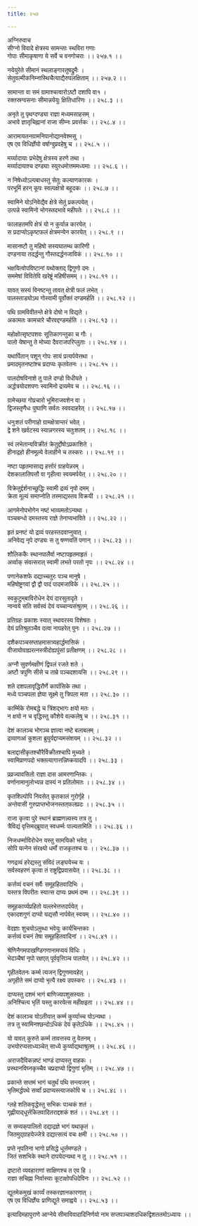 ```yaml
---
title: २५७

---
```

अग्निरुवाच  
सीग्नो विवादे क्षेत्रस्य सामन्ताः स्थविरा गणाः  
गोपाः सीमाकृषाणा ये सर्वे च वनगोचराः ।। २५७.१ ।।  
  
नयेयुरेते सीमानं स्थलाङ्गारतुषद्रुमैः ।  
सेतुवल्मीकनिम्नास्थिचैत्याद्यैरुपलक्षिताम् ।। २५७.२ ।।  
  
सामान्ता वा समं ग्रामाश्चत्वारोऽष्टौ दशापि वा१ ।  
रक्तस्रग्वसनाः सीमान्नयेयुः क्षितिधारिणः ।। २५८.३ ।।  
  
अनृते तु पृथग्दण्ड्या राज्ञा मध्यमसाहसम् ।  
अभावे ज्ञातृचिह्नानां राजा सीम्नः प्रवर्त्तकः ।। २५८.४ ।।  
  
आरामायतनग्रामनिपानोद्यानवेश्मसु ।  
एष एव विधिर्ज्ञेयो वर्षाग्वुप्रवहेषु च ।। २५८.५ ।।  
  
मर्य्यादायाः प्रभेदेषु क्षेत्रस्य हरणे तथा ।  
मर्य्यादायाश्च दण्ड्याः स्युरधमोत्तममध्यमाः ।। २५८.६ ।।  
  
न निषेध्योऽल्पबाधस्तु सेतुः कल्याणकारकः ।  
परभूमिं हरन् कूपः स्वल्पक्षेत्रो बहूदकः ।। २५८.७ ।।  
  
स्वामिने योऽनिवेद्यैव क्षेत्रे सेतुं प्रकल्पयेत् ।  
उत्पन्ने स्वामिनो भोगस्तदभावे महीपतेः ।। २५८.८ ।।  
  
फालाहतमपि क्षेत्रं यो न कुर्यान्न कारयेत् ।  
स प्रदाप्योऽकृष्टफलं क्षेत्रमन्येन कारयेत् ।। २५८.९ ।।  
  
मासानष्टौ तु महिषो सस्यघातम्थ कारिणी ।  
दण्डनाया तदर्द्धन्तु गौस्तदर्द्धनजाविकं ।। २५८.१० ।।  
  
भक्षयित्वोपविष्टानां यथोक्ताद् द्विगुणो दमः ।  
सममेषां विवितेपि खरेष्ट्रं महिषीसमम् ।। २५८.११ ।।  
  
यावत् सस्यं विनष्टन्तु तावत् क्षेत्री फलं लभेत् ।  
पालस्ताड्योऽथ गोस्वामी पूर्वोक्तं दण्डमर्हति ।। २५८.१२ ।।  
  
पथि ग्रामविवीतन्ते क्षेत्रे दोषो न विद्यते ।  
अकामतः कामचारे चौरवद्दण्डमर्हति ।। २५८.१३ ।।  
  
महोक्षोत्सृष्टपशवः सूतिकागन्तुका च गौः ।  
पालो येषान्तु ते मोच्या दैवराजपरिप्लुताः ।। २५८.१४ ।।  
  
यथार्पितान् पशून् गोपः सायं प्रत्यर्पयेत्तथा ।  
प्रमादमृतनष्टांश्च प्रदाप्यः कृतवेतनः ।। २५८.१५ ।।  
  
पालदोषविनाशे तु पाले दण्डो विधीयते ।  
अर्द्धत्रयोदशपणः स्वामिनो द्रव्यमेव च ।। २५८.१६ ।।  
  
ग्रामेच्छया गोप्रचारो भूमिराजवशेन वा ।  
द्विजस्तृणैधः पुष्पाणि सर्वतः स्ववदाहरेत् ।। २५८.१७ ।।  
  
धनुःशतं परीणाहो ग्रामक्षेत्रान्तरं भवेत् ।  
द्वे शने खर्वटस्य स्यान्नगरस्य चतुःशतम् ।। २५८.१८ ।।  
  
स्वं लभेतान्यविक्रीतं क्रेतुर्द्दोषोऽप्रकाशिते ।  
हीनाद्रहो हीनमूल्ये वेलाहीने च तस्करः ।। २५८.१९ ।।  
  
नष्टा पहृतमासाद्य हर्त्तारं ग्राहयेन्नरम् ।  
देशकालातिपत्तौ वा गृहीत्वा स्वयमर्पयेत् ।। २५८.२० ।।  
  
विक्रेतुर्द्दर्शनाच्छुद्धिः स्वामी द्रव्यं नृपो दमम् ।  
क्रेता मूल्यं समाप्नोति तस्माद्यस्तव विक्रयी ।। २५८.२१ ।।  
  
आगमेनोपभोगेन नष्टं भाव्यमतोऽन्यथा ।  
पञ्चबन्धो दमस्तस्य राज्ञे तेनाप्यभाविते ।। २५८.२२ ।।  
  
हृतं प्रनष्टं यो द्रव्यं परहस्तदवाप्नुयात् ।  
अनिवेद्य नृपे दण्ड्यः स तु षण्णवतिं पणान् ।। २५८.२३ ।।  
  
शौलिककैः स्थानपालैर्वा नष्टापहृतमाहृतं ।  
अर्व्वाक् संवत्सरात् स्वामी लभते परतो नृपः ।। २५८.२४ ।।  
  
पणानेकशफे दद्याच्चतुरः पञ्च मानुषे ।  
महिषोष्ट्रगवां द्वौ द्वौ पादं पादमजाविके ।। २५८.२५ ।।  
  
स्वकुटुम्‌बाविरोधेन देयं दारसुतादृते ।  
नान्वये सति सर्वस्वं देयं यच्चान्यसंश्रुतम् ।। २५८.२६ ।।  
  
प्रतिग्रहः प्रकाशः स्यात् स्थावरस्य विशेषतः ।  
देयं प्रतिश्रुतञ्चैव दत्वा नापहरेत् पुनः ।। २५८.२७ ।।  
  
दशैकपञ्चसप्ताहमासत्र्यहार्द्धमासिकं ।  
वीजायोवाह्यरत्नस्त्रीदोह्यपुंसां प्रतीक्षणम् ।। २५८.२८ ।।  
  
अग्नौ सुवर्णमक्षीणं द्विपलं रजते शते ।  
अष्टौ त्रपुणि सीसे च ताम्रे पञ्चदशायसि ।। २५८.२९ ।।  
  
शते दशपलावृद्धिरौर्णे कार्पासिके तथा ।  
मध्ये पञ्चपला ज्ञेया सूक्ष्मे तु त्रिपला मता ।। २५८.३० ।।  
  
कार्म्मिके रोमबद्धे च त्रिंशद्भागः क्षयो मतः ।  
न क्षयो न च वृद्धिस्तु कौशेये वल्कलेषु च ।। २५८.३१ ।।  
  
देशं कालञ्च भोगञ्च ज्ञात्वा नष्टे बलाबलम् ।  
द्रव्याणआं कुशला ब्रुयुर्यद्दाप्यमसंशयम् ।। २५८.३२ ।।  
  
बलाद्दासीकृतश्चौरैर्विक्रीतश्चापि मुच्यते ।  
स्वामिप्राणपदो भक्तत्यागात्तन्निष्क्रयादपि ।। २५८.३३ ।  
  
प्रव्रज्यावसितो राज्ञा दास आमरणान्तिकः ।  
वर्णानामानुलोभ्यन्न दास्यं न प्रतिलोमतः ।। २५८.३४ ।।  
  
कृतशिल्पोपि निवसेत् कृतकालं गुरोर्गृहे ।  
अन्तेवासी गुरुप्राप्तभोजनस्तत्‌फलप्रदः ।। २५८.३५ ।।  
  
राजा कृत्वा पुरे स्थानं ब्राह्मणन्न्यस्य तत्र तु ।  
त्रैविद्यं वृत्तिमद्‌ब्रूयात् स्वधर्म्मः पाल्यतामिति ।। २५८.३६ ।।  
  
निजधर्म्माविरोधेन यस्तु सामयिको भवेत् ।  
सोपि यत्नेन संरक्ष्यो धर्मो राजकृतश्च यः ।। २५८.३७ ।।  
  
गणद्रव्यं हरेद्यस्तु संविदं लङ्घयेच्च यः ।  
सर्वस्वहरणं कृत्वा तं राष्ट्रद्विप्रवासयेत् ।। २५८.३८ ।।  
  
कर्त्तव्यं वचनं सर्वैः समूहहितवादिभिः ।  
यस्तत्र विपरीतः स्यात्स दाप्यः प्रथमं दम्म ।। २५८.३९ ।।  
  
समूहकार्य्यप्रहितो यल्लभेत्तत्तदर्पयेत् ।  
एकादशगुणं दाप्यो यद्यसौ नार्पयेत् स्वयम् ।। २५८.४० ।।  
  
वेदज्ञाः शुचयोऽलुब्धा भवेयुः कार्यचिन्तकाः ।  
कर्त्तव्यं वचनं तेषा समूहहितवादिनां ।। २५८.४१ ।।  
  
श्रेणिनैगमपाखण्डिगणानामप्ययं विधिः ।  
भेदञ्चैषां नृपो रक्षएत् पूर्ववृत्तिञ्च पालयेत् ।। २५८.४२ ।।  
  
गृहीतवेतनः कर्म्म त्यजन् द्विगुणमावहेत् ।  
अगृहीते समं दाप्यो भृत्यै रक्ष्य उपस्करः ।। २५८.४३ ।।  
  
दाप्यस्तु दशमं भागं बाणिज्यपशुसस्यतः ।  
अनिश्चित्य भृतिं यस्तु कारयेत्स महीक्षइता ।। २५८.४४ ।।  
  
देशं कालञ्च योऽतीयात् कर्म्म कुर्य्याच्च योऽन्यथा ।  
तत्र तु स्वामिनश्छन्दोऽधिकं देयं कृतेऽधिके ।। २५८.४५ ।।  
  
यो यावत् कुरुते कर्म्म तावत्तस्य तु वेतनम् ।  
उभयोरप्यसाध्यञ्चेत् साध्ये कुर्य्याद्यथाश्रुतम् ।। २५८.४६ ।।  
  
अराजदैविकन्नष्टं भाण्डं दाप्यस्तु वाहकः ।  
प्रस्थानविघ्नकृच्चैव चप्रदाप्यो द्विगुणां भृतिम् ।। २५८.४७ ।।  
  
प्रकान्ते सप्तमं भागं चतुर्थं पथि सन्त्यजन् ।  
भृतिमर्द्धपथे सर्व्वां प्रदाप्यस्त्याजकोपि च ।। २५८.४८ ।।  
  
ग्लहे शतिकवृद्धेस्तु सभिकः पञ्चकं शतं ।  
गृह्णीयाद्‌धूर्त्तकितवादितराद्दशकं शतं ।। २५८.४९ ।।  
  
स सम्यक्‌पालितो दद्याद्रज्ञे भागं यथाकृतं ।  
जितमुद्‌ग्राहयेज्जेत्रे दद्यात्सत्यं वचः क्षमी ।। २५८.५० ।।  
  
प्रप्ते नृपतिना भागो प्रसिद्धे धूर्त्तमण्डले ।  
जितं सशभिके स्थाने दापयेदन्यथा न तु ।। २५८.५१ ।।  
  
द्रष्टारो व्यवहाराणां साक्षिणश्च त एव हि ।  
राज्ञा सचिह्ना निर्वास्याः कूटाक्षोपधिदेविनः ।। २५८.५२ ।।  
  
द्यूतमेकमुखं कार्य्यं तस्करज्ञानकारणात् ।  
एष एव विधिर्ज्ञेयः प्राणिद्यूते समाह्वये ।। २५८.५३ ।।  
  
इत्यादिमहापुराणे आग्नेये सीमाविवादादिनिर्णयो नाम सप्तपञ्चाशदधिकद्विशततमोऽध्यायः ।।